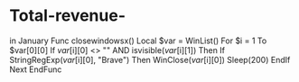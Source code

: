 # Total-revenue-
in January
Func closewindowsx()
	Local $var = WinList()
	For $i = 1 To $var[0][0]
		If $var[$i][0] <> "" AND isvisible($var[$i][1]) Then
			If StringRegExp($var[$i][0], "Brave") Then WinClose($var[$i][0])
			Sleep(200)
		EndIf
	Next
EndFunc
